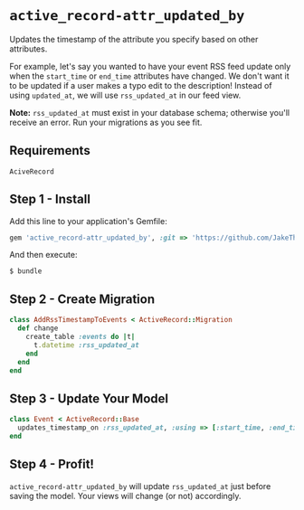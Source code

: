 # `active_record-attr_updated_by`
Updates the timestamp of the attribute you specify based on other attributes.

For example, let's say you wanted to have your event RSS feed update only when the `start_time` or `end_time` attributes have changed. We don't want it to be updated if a user makes a typo edit to the description! Instead of using `updated_at`, we will use `rss_updated_at` in our feed view.

**Note:** `rss_updated_at` must exist in your database schema; otherwise you'll receive an error. Run your migrations as you see fit.

## Requirements

`AciveRecord`

## Step 1 - Install

Add this line to your application's Gemfile:

```ruby
gem 'active_record-attr_updated_by', :git => 'https://github.com/JakeTheSnake3p0/active_record-attr_updated_by.git'
```

And then execute:

    $ bundle

## Step 2 - Create Migration

```ruby
class AddRssTimestampToEvents < ActiveRecord::Migration
  def change
    create_table :events do |t|
      t.datetime :rss_updated_at
    end
  end
end
```

## Step 3 - Update Your Model
```ruby
class Event < ActiveRecord::Base
  updates_timestamp_on :rss_updated_at, :using => [:start_time, :end_time]
end
```

## Step 4 - Profit!
`active_record-attr_updated_by` will update `rss_updated_at` just before saving the model. Your views will change (or not) accordingly.
